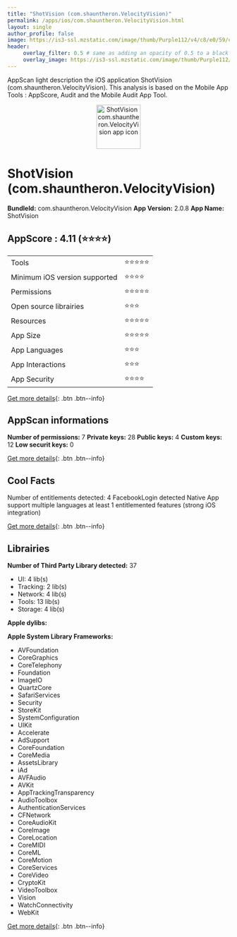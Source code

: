 ```yaml
---
title: "ShotVision (com.shauntheron.VelocityVision)"
permalink: /apps/ios/com.shauntheron.VelocityVision.html
layout: single
author_profile: false
image: https://is3-ssl.mzstatic.com/image/thumb/Purple112/v4/c8/e0/59/c8e059ec-2b8f-2c1c-8043-6e71a02a707e/AppIcon-0-1x_U007emarketing-0-6-0-85-220.png/512x512bb.jpg
header: 
     overlay_filter: 0.5 # same as adding an opacity of 0.5 to a black background
     overlay_image: https://is3-ssl.mzstatic.com/image/thumb/Purple112/v4/c8/e0/59/c8e059ec-2b8f-2c1c-8043-6e71a02a707e/AppIcon-0-1x_U007emarketing-0-6-0-85-220.png/512x512bb.jpg
---
```

AppScan light description the iOS application ShotVision (com.shauntheron.VelocityVision). This analysis is based on the Mobile App Tools : AppScore, Audit and the Mobile Audit App Tool.

  
  
<div style="text-align: center;"><img src="https://is3-ssl.mzstatic.com/image/thumb/Purple112/v4/c8/e0/59/c8e059ec-2b8f-2c1c-8043-6e71a02a707e/AppIcon-0-1x_U007emarketing-0-6-0-85-220.png/512x512bb.jpg" width="100" height="100" alt="ShotVision com.shauntheron.VelocityVision app icon"></div>  
  
# ShotVision (com.shauntheron.VelocityVision)

**BundleId:** com.shauntheron.VelocityVision
**App Version:** 2.0.8
**App Name:** ShotVision


## AppScore : 4.11 (⭐️⭐️⭐️⭐️) 

<table>
<tr><td> Tools </td><td> ⭐️⭐️⭐️⭐️⭐️ </td></tr>
<tr><td> Minimum iOS version supported </td><td> ⭐️⭐️⭐️⭐️ </td></tr>
<tr><td> Permissions </td><td> ⭐️⭐️⭐️⭐️⭐️ </td></tr>
<tr><td> Open source librairies </td><td> ⭐️⭐️⭐️ </td></tr>
<tr><td> Resources </td><td> ⭐️⭐️⭐️⭐️⭐️ </td></tr>
<tr><td> App Size </td><td> ⭐️⭐️⭐️⭐️⭐️ </td></tr>
<tr><td> App Languages </td><td> ⭐️⭐️⭐️ </td></tr>
<tr><td> App Interactions </td><td> ⭐️⭐️⭐️ </td></tr>
<tr><td> App Security </td><td> ⭐️⭐️⭐️⭐️ </td></tr>
</table>

[Get more details](/pricing.html){: .btn .btn--info}  
  
## AppScan informations 

**Number of permissions:** 7
**Private keys:** 28
**Public keys:** 4
**Custom keys:** 12
**Low securit keys:** 0
  
[Get more details](/pricing.html){: .btn .btn--info}

## Cool Facts

Number of entitlements detected: 4
FacebookLogin detected
Native App
support multiple languages
at least 1 entitlemented features (strong iOS integration)
  
[Get more details](/pricing.html){: .btn .btn--info}

## Librairies 
**Number of Third Party Library detected:** 37
- UI: 4 lib(s)
- Tracking: 2 lib(s)
- Network: 4 lib(s)
- Tools: 13 lib(s)
- Storage: 4 lib(s)

**Apple dylibs:**


**Apple System Library Frameworks:**
- AVFoundation
- CoreGraphics
- CoreTelephony
- Foundation
- ImageIO
- QuartzCore
- SafariServices
- Security
- StoreKit
- SystemConfiguration
- UIKit
- Accelerate
- AdSupport
- CoreFoundation
- CoreMedia
- AssetsLibrary
- iAd
- AVFAudio
- AVKit
- AppTrackingTransparency
- AudioToolbox
- AuthenticationServices
- CFNetwork
- CoreAudioKit
- CoreImage
- CoreLocation
- CoreMIDI
- CoreML
- CoreMotion
- CoreServices
- CoreVideo
- CryptoKit
- VideoToolbox
- Vision
- WatchConnectivity
- WebKit


  
[Get more details](/pricing.html){: .btn .btn--info}

